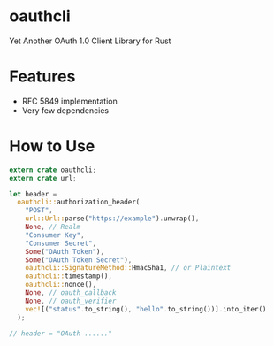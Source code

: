 # oauthcli
Yet Another OAuth 1.0 Client Library for Rust

# Features
- RFC 5849 implementation
- Very few dependencies

# How to Use
```rust
extern crate oauthcli;
extern crate url;

let header =
  oauthcli::authorization_header(
    "POST",
    url::Url::parse("https://example").unwrap(),
    None, // Realm
    "Consumer Key",
    "Consumer Secret",
    Some("OAuth Token"),
    Some("OAuth Token Secret"),
    oauthcli::SignatureMethod::HmacSha1, // or Plaintext
    oauthcli::timestamp(),
    oauthcli::nonce(),
    None, // oauth_callback
    None, // oauth_verifier
    vec![("status".to_string(), "hello".to_string())].into_iter()
  );

// header = "OAuth ......"
```
